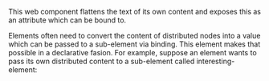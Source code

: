 This web component flattens the text of its own content and exposes this as an
attribute which can be bound to.

Elements often need to convert the content of distributed nodes into a value
which can be passed to a sub-element via binding. This element makes that
possible in a declarative fasion. For example, suppose an element wants to
pass its own distributed content to a sub-element called interesting-element:
